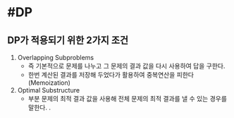 #DP  
====
DP가 적용되기 위한 2가지 조건  
----
1. Overlapping Subproblems  
	- 즉 기본적으로 문제를 나누고 그 문제의 결과 값을 다시 사용하여 답을 구한다.  
	- 한번 계산된 결과를 저장해 두었다가 활용하여 중복연산을 피한다(Memoization)  
2. Optimal Substructure  
	- 부분 문제의 최적 결과 값을 사용해 전체 문제의 최적 결과를 낼 수 있는 경우를 말한다.  .


